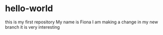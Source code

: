# hello-world
this is my first repository
My name is Fiona
I am making a change in my new branch
it is very interesting

